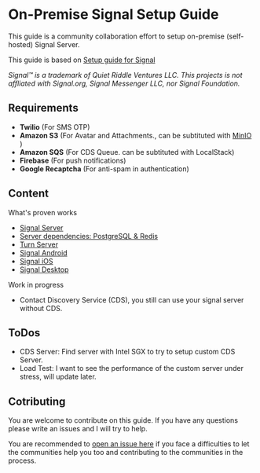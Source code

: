 # On-Premise Signal Setup Guide

This guide is a community collaboration effort to setup on-premise (self-hosted) Signal Server.

This guide is based on [Setup guide for Signal](https://github.com/madeindra/setup-guide)

*Signal™ is a trademark of Quiet Riddle Ventures LLC. This projects is not affliated with Signal.org, Signal Messenger LLC, nor Signal Foundation.*

## Requirements
* **Twilio** (For SMS OTP)
* **Amazon S3** (For Avatar and Attachments., can be subtituted with [MinIO](../master/signal-minio) )
* **Amazon SQS** (For CDS Queue. can be subtituted with LocalStack)
* **Firebase** (For push notifications)
* **Google Recaptcha** (For anti-spam in authentication)

## Content
What's proven works
* [Signal Server](../master/signal-server)
* [Server dependencies: PostgreSQL & Redis](../master/signal-docker)
* [Turn Server](../master/turn-server)
* [Signal Android](../master/signal-android)
* [Signal iOS](../master/signal-ios)
* [Signal Desktop](../master/signal-desktop)

Work in progress
* Contact Discovery Service (CDS), you still can use your signal server without CDS.

## ToDos

* CDS Server: Find server with Intel SGX to try to setup custom CDS Server.
* Load Test: I want to see the performance of the custom server under stress, will update later.

## Cotributing
You are welcome to contribute on this guide. If you have any questions please write an issues and I will try to help.

You are recommended to [open an issue here](.issues/new/choose) if you face a difficulties to let the communities help you too and contributing to the communities in the process.
